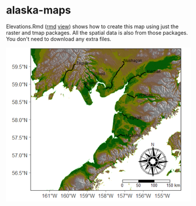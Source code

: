 # alaska-maps

Elevations.Rmd ([rmd](https://github.com/ocean-satellite-tools/alaska-maps/blob/main/Elevations.Rmd)   [view](https://raw.githack.com/ocean-satellite-tools/alaska-maps/master/Elevations.html)) shows how to create this map using just the raster and tmap packages. All the spatial data is also from those packages. You don't need to download any extra files.

![](BB_sockeye_rivers.png)
